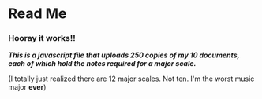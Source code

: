 
Read Me
=======

### **Hooray it works!!**

***This is a javascript file that uploads 250 copies of my 10 documents, each of which hold the notes required for a major scale.***

(I totally just realized there are 12 major scales. Not ten. I'm the worst music major ****ever****)

